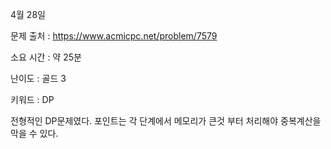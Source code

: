 4월 28일

문제 출처 : https://www.acmicpc.net/problem/7579

소요 시간 : 약 25분

난이도 : 골드 3

키워드 : DP

전형적인 DP문제였다. 포인트는 각 단계에서 메모리가 큰것 부터 처리해야 중복계산을 막을 수 있다.
